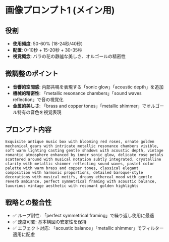 # 画像プロンプト1 (メイン用)

## 役割
- **使用頻度**: 50-60% (18-24秒/40秒)
- **配置**: 0-10秒 + 15-20秒 + 30-35秒
- **視覚概念**: バラの花の静謐な美しさ、オルゴールの精密性

## 微調整のポイント
- **音響的空間感**: 内部共鳴を表現する「sonic glow」「acoustic depth」を追加
- **機械的精密性**: 「metallic resonance chambers」「sound waves reflection」で音の視覚化
- **金属的美しさ**: 「brass and copper tones」「metallic shimmer」でオルゴール特有の音色を視覚表現

## プロンプト内容
```
Exquisite antique music box with blooming red roses, ornate golden mechanical gears with intricate metallic resonance chambers visible, soft warm lighting casting gentle shadows with acoustic depth, vintage romantic atmosphere enhanced by inner sonic glow, delicate rose petals scattered around with musical notation subtly integrated, crystalline clarity with metallic shimmer reflecting sound waves, pastel color palette with warm brass and copper tones, classical elegant composition with harmonic proportions, detailed baroque-style decorations with musical motifs, dreamy ethereal mood with gentle reverb ambiance, perfect symmetrical framing with acoustic balance, luxurious vintage aesthetic with resonant golden highlights
```

## 戦略との整合性
- ✅ ループ耐性: 「perfect symmetrical framing」で繰り返し使用に最適
- ✅ 速度可変: 基本構図の安定性を保持
- ✅ エフェクト対応: 「acoustic balance」「metallic shimmer」でフィルター適用に配慮